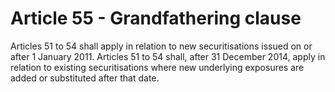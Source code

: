 # Article 55 - Grandfathering clause


Articles 51 to 54 shall apply in relation to new securitisations issued on or after 1 January 2011. Articles 51 to 54 shall, after 31 December 2014, apply in relation to existing securitisations where new underlying exposures are added or substituted after that date.
